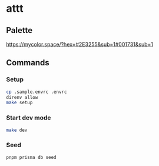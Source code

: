 # attt

## Palette

https://mycolor.space/?hex=#2E3255&sub=1#001731&sub=1

## Commands

### Setup

```sh
cp .sample.envrc .envrc
direnv allow
make setup
```

### Start dev mode

```sh
make dev
```

### Seed

```sh
pnpm prisma db seed
```
